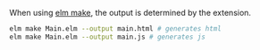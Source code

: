 When using [elm make](elm-lang.org), the output is determined by the extension.

```bash
elm make Main.elm --output main.html # generates html
elm make Main.elm --output main.js # generates js
```
